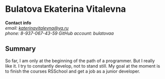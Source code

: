 # Bulatova Ekaterina Vitalevna  

**Contact info**  
*email: katerinavitalevna@ya.ru*  
*phone: 8-937-067-43-59*
*GitHub account: bulatovaa*

## Summary  

So far, I am only at the beginning of the path of a programmer. But I really like it. I try to constantly develop, not to stand still. My goal at the moment is to finish the courses RSSchool and get a job as a junior developer.

